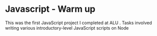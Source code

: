 # Javascript - Warm up

This was the first JavaScript project I completed at ALU
. Tasks involved
writing various introductory-level JavaScript scripts on Node